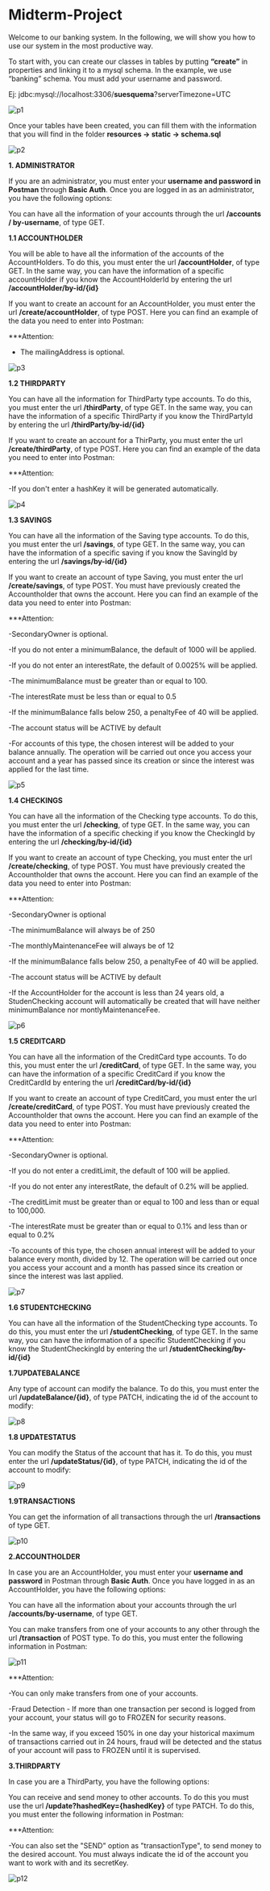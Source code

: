 # Midterm-Project

Welcome to our banking system. In the following, we will show you how to use our system in the most productive way.

To start with, you can create our classes in tables by putting **“create”** in properties and linking it to a mysql schema. In the example, we use “banking” schema. You must add your username and password.

Ej: jdbc:mysql://localhost:3306/**suesquema**?serverTimezone=UTC 

![p1](https://github.com/julialaria/Midterm-Project/blob/main/1.JPG?raw=true)

Once your tables have been created, you can fill them with the information that you will find in the folder **resources -> static -> schema.sql**

![p2](https://github.com/julialaria/Midterm-Project/blob/main/2.JPG?raw=true)

**1. ADMINISTRATOR** 

If you are an administrator, you must enter your **username and password in Postman** through **Basic Auth**. Once you are logged in as an administrator, you have the following options:

You can have all the information of your accounts through the url **/accounts / by-username**, of type GET.
 

**1.1 ACCOUNTHOLDER** 

You will be able to have all the information of the accounts of the AccountHolders. To do this, you must enter the url **/accountHolder**, of type GET. In the same way, you can have the information of a specific accountHolder if you know the AccountHolderId by entering the url **/accountHolder/by-id/{id}**

If you want to create an account for an AccountHolder, you must enter the url **/create/accountHolder**, of type POST. Here you can find an example of the data you need to enter into Postman:


***Attention:

- The mailingAddress is optional.

 ![p3](https://github.com/julialaria/Midterm-Project/blob/main/3.JPG?raw=true)

 
**1.2 THIRDPARTY** 

You can have all the information for ThirdParty type accounts. To do this, you must enter the url **/thirdParty**, of type GET. In the same way, you can have the information of a specific ThirdParty if you know the ThirdPartyId by entering the url **/thirdParty/by-id/{id}**

If you want to create an account for a ThirParty, you must enter the url **/create/thirdParty**, of type POST. Here you can find an example of the data you need to enter into Postman:

***Attention:

-If you don't enter a hashKey it will be generated automatically.
 
![p4](https://github.com/julialaria/Midterm-Project/blob/main/4.JPG?raw=true)

 **1.3 SAVINGS** 

You can have all the information of the Saving type accounts. To do this, you must enter the url **/savings**, of type GET. In the same way, you can have the information of a specific saving if you know the SavingId by entering the url **/savings/by-id/{id}**

If you want to create an account of type Saving, you must enter the url **/create/savings**, of type POST. You must have previously created the Accountholder that owns the account. Here you can find an example of the data you need to enter into Postman:

***Attention:

-SecondaryOwner is optional.

-If you do not enter a minimumBalance, the default of 1000 will be applied.

-If you do not enter an interestRate, the default of 0.0025% will be applied.

-The minimumBalance must be greater than or equal to 100.

-The interestRate must be less than or equal to 0.5

-If the minimumBalance falls below 250, a penaltyFee of 40 will be applied.

-The account status will be ACTIVE by default

-For accounts of this type, the chosen interest will be added to your balance annually. The operation will be carried out once you access your account and a year has passed since its creation or since the interest was applied for the last time.
 
![p5](https://github.com/julialaria/Midterm-Project/blob/main/5.JPG?raw=true)
 
**1.4 CHECKINGS** 

You can have all the information of the Checking type accounts. To do this, you must enter the url **/checking**, of type GET. In the same way, you can have the information of a specific checking if you know the CheckingId by entering the url **/checking/by-id/{id}**

If you want to create an account of type Checking, you must enter the url **/create/checking**, of type POST. You must have previously created the Accountholder that owns the account. Here you can find an example of the data you need to enter into Postman:

***Attention:

-SecondaryOwner is optional

-The minimumBalance will always be of 250

-The monthlyMaintenanceFee will always be of 12

-If the minimumBalance falls below 250, a penaltyFee of 40 will be applied.

-The account status will be ACTIVE by default

-If the AccountHolder for the account is less than 24 years old, a StudenChecking account will automatically be created that will have neither minimumBalance nor montlyMaintenanceFee.

![p6](https://github.com/julialaria/Midterm-Project/blob/main/6.JPG?raw=true)
 

**1.5 CREDITCARD** 

You can have all the information of the CreditCard type accounts. To do this, you must enter the url **/creditCard**, of type GET. In the same way, you can have the information of a specific CreditCard if you know the CreditCardId by entering the url **/creditCard/by-id/{id}**

If you want to create an account of type CreditCard, you must enter the url **/create/creditCard**, of type POST. You must have previously created the Accountholder that owns the account. Here you can find an example of the data you need to enter into Postman:

***Attention:

-SecondaryOwner is optional.

-If you do not enter a creditLimit, the default of 100 will be applied.

-If you do not enter any interestRate, the default of 0.2% will be applied.

-The creditLimit must be greater than or equal to 100 and less than or equal to 100,000.

-The interestRate must be greater than or equal to 0.1% and less than or equal to 0.2%

-To accounts of this type, the chosen annual interest will be added to your balance every month, divided by 12. The operation will be carried out once you access your account and a month has passed since its creation or since the interest was last applied. 
 
![p7](https://github.com/julialaria/Midterm-Project/blob/main/7.JPG?raw=true)
 

**1.6 STUDENTCHECKING** 

You can have all the information of the StudentChecking type accounts. To do this, you must enter the url **/studentChecking**, of type GET. In the same way, you can have the information of a specific StudentChecking if you know the StudentCheckingId by entering the url **/studentChecking/by-id/{id}**

**1.7UPDATEBALANCE** 

Any type of account can modify the balance. To do this, you must enter the url **/updateBalance/{id}**, of type PATCH, indicating the id of the account to modify:

 ![p8](https://github.com/julialaria/Midterm-Project/blob/main/8.JPG?raw=true)

**1.8 UPDATESTATUS** 

You can modify the Status of the account that has it. To do this, you must enter the url **/updateStatus/{id}**, of type PATCH, indicating the id of the account to modify:

![p9](https://github.com/julialaria/Midterm-Project/blob/main/9.JPG?raw=true)
 

**1.9TRANSACTIONS** 

You can get the information of all transactions through the url **/transactions** of type GET.

![p10](https://github.com/julialaria/Midterm-Project/blob/main/10.JPG?raw=true) 

**2.ACCOUNTHOLDER** 

In case you are an AccountHolder, you must enter your **username and password** in Postman through **Basic Auth**. Once you have logged in as an AccountHolder, you have the following options:

You can have all the information about your accounts through the url **/accounts/by-username**, of type GET.

You can make transfers from one of your accounts to any other through the url **/transaction** of POST type. To do this, you must enter the following information in Postman:

![p11](https://github.com/julialaria/Midterm-Project/blob/main/10.JPG?raw=true)


***Attention:

-You can only make transfers from one of your accounts.

-Fraud Detection - If more than one transaction per second is logged from your account, your status will go to FROZEN for security reasons.

-In the same way, if you exceed 150% in one day your historical maximum of transactions carried out in 24 hours, fraud will be detected and the status of your account will pass to FROZEN until it is supervised.

 
**3.THIRDPARTY** 

In case you are a ThirdParty, you have the following options:

You can receive and send money to other accounts. To do this you must use the url **/update?hashedKey={hashedKey}** of type PATCH. To do this, you must enter the following information in Postman:

***Attention:

-You can also set the "SEND" option as "transactionType", to send money to the desired account. You must always indicate the id of the account you want to work with and its secretKey.

![p12]()
 

 

 

 

 

 
